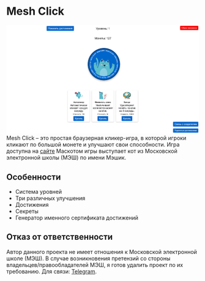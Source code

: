 # Mesh Click

![MESH.CLICK Preview](preview.png)  
Mesh Click – это простая браузерная кликер-игра, в которой игроки кликают по большой монете и улучшают свои способности.
Игра доступна на [сайте](example.com)
Маскотом игры выступает кот из Московской электронной школы (МЭШ) по имени Мэшик.


## Особенности

- Система уровней  
- Три различных улучшения
- Достижения
- Секреты
- Генератор именного сертификата достижений


## Отказ от ответственности
Автор данного проекта не имеет отношения к Московской электронной школе (МЭШ).
В случае возникновения претензий со стороны владельцев/правообладателей МЭШ, я готов удалить проект по их требованию.
Для связи: [Telegram](https://t.me/llukyanov).